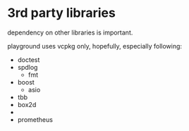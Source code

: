 # 3rd party libraries

dependency on other libraries is important. 

playground uses vcpkg only, hopefully, especially following:
- doctest
- spdlog
  - fmt
- boost
  - asio
- tbb
- box2d
- 
- prometheus


